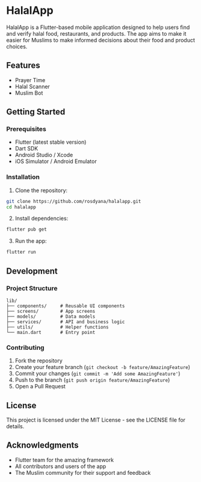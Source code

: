 # HalalApp

HalalApp is a Flutter-based mobile application designed to help users find and verify halal food, restaurants, and products. The app aims to make it easier for Muslims to make informed decisions about their food and product choices.

## Features

- Prayer Time
- Halal Scanner
- Muslim Bot

## Getting Started

### Prerequisites

- Flutter (latest stable version)
- Dart SDK
- Android Studio / Xcode
- iOS Simulator / Android Emulator

### Installation

1. Clone the repository:
```bash
git clone https://github.com/rosdyana/halalapp.git
cd halalapp
```

2. Install dependencies:
```bash
flutter pub get
```

3. Run the app:
```bash
flutter run
```

## Development

### Project Structure

```
lib/
├── components/     # Reusable UI components
├── screens/        # App screens
├── models/         # Data models
├── services/       # API and business logic
├── utils/          # Helper functions
└── main.dart       # Entry point
```

### Contributing

1. Fork the repository
2. Create your feature branch (`git checkout -b feature/AmazingFeature`)
3. Commit your changes (`git commit -m 'Add some AmazingFeature'`)
4. Push to the branch (`git push origin feature/AmazingFeature`)
5. Open a Pull Request

## License

This project is licensed under the MIT License - see the LICENSE file for details.

## Acknowledgments

- Flutter team for the amazing framework
- All contributors and users of the app
- The Muslim community for their support and feedback
